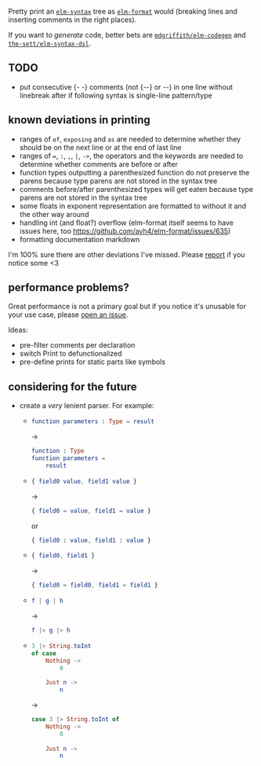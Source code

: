 Pretty print an [`elm-syntax`](https://dark.elm.dmy.fr/packages/stil4m/elm-syntax/latest/) tree as [`elm-format`](https://github.com/avh4/elm-format) would
(breaking lines and inserting comments in the right places).

If you want to _generate_ code, better bets are [`mdgriffith/elm-codegen`](https://dark.elm.dmy.fr/packages/mdgriffith/elm-codegen/latest/) and [`the-sett/elm-syntax-dsl`](https://dark.elm.dmy.fr/packages/the-sett/elm-syntax-dsl/latest/).

## TODO
  - put consecutive {- -} comments (not {--} or --) in one line without linebreak after if following syntax is single-line pattern/type

## known deviations in printing
  - ranges of `of`, `exposing` and `as` are needed to determine whether they should be on the next line or at the end of last line
  - ranges of `=`, `:`, `,`, `|`, `->`, the operators and the keywords are needed to determine whether comments are before or after
  - function types outputting a parenthesized function do not preserve the parens because type parens are not stored in the syntax tree
  - comments before/after parenthesized types will get eaten because type parens are not stored in the syntax tree
  - some floats in exponent representation are formatted to without it and the other way around
  - handling int (and float?) overflow (elm-format itself seems to have issues here, too https://github.com/avh4/elm-format/issues/635)
  - formatting documentation markdown

I'm 100% sure there are other deviations I've missed. Please [report](https://github.com/lue-bird/elm-syntax-format/issues/new) if you notice some <3

## performance problems?
Great performance is not a primary goal
but if you notice it's unusable for your use case, please [open an issue](https://github.com/lue-bird/elm-syntax-format/issues/new).

Ideas:
  - pre-filter comments per declaration
  - switch Print to defunctionalized
  - pre-define prints for static parts like symbols

## considering for the future
  - create a _very_ lenient parser. For example:
      - ```elm
        function parameters : Type = result
        ```
        →
        ```elm
        function : Type
        function parameters =
            result
        ```
      - ```elm
        { field0 value, field1 value }
        ```
        →
        ```elm
        { field0 = value, field1 = value }
        ```
        or
        ```elm
        { field0 : value, field1 : value }
        ```
      - ```elm
        { field0, field1 }
        ```
        →
        ```elm
        { field0 = field0, field1 = field1 }
        ```
      - ```elm
        f | g | h
        ```
        →
        ```elm
        f |> g |> h
        ```
      - ```elm
        3 |> String.toInt
        of case
            Nothing ->
                0
              
            Just n ->
                n
        ```
        →
        ```elm
        case 3 |> String.toInt of
            Nothing ->
                0
              
            Just n ->
                n
        ```

